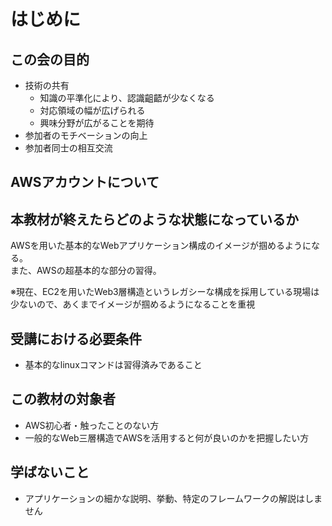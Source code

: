 # はじめに

## この会の目的
* 技術の共有
  * 知識の平準化により、認識齟齬が少なくなる
  * 対応領域の幅が広げられる
  * 興味分野が広がることを期待
* 参加者のモチベーションの向上
* 参加者同士の相互交流

## AWSアカウントについて

[//]: # (TODO: 弊社で用意しているIAMアカウントの展開)

## 本教材が終えたらどのような状態になっているか
AWSを用いた基本的なWebアプリケーション構成のイメージが掴めるようになる。<br>
また、AWSの超基本的な部分の習得。

※現在、EC2を用いたWeb3層構造というレガシーな構成を採用している現場は少ないので、あくまでイメージが掴めるようになることを重視

## 受講における必要条件
* 基本的なlinuxコマンドは習得済みであること

## この教材の対象者
* AWS初心者・触ったことのない方
* 一般的なWeb三層構造でAWSを活用すると何が良いのかを把握したい方

## 学ばないこと
* アプリケーションの細かな説明、挙動、特定のフレームワークの解説はしません
